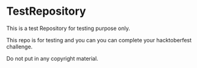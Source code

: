 # TestRepository
This is a test Repository for testing purpose only.


This repo is for testing and you can you can complete your hacktoberfest challenge.


Do not put in any copyright material.

